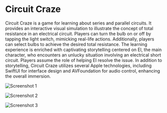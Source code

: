 # Circuit Craze
Circuit Craze is a game for learning about series and parallel circuits. It provides an interactive visual simulation to illustrate the concept of total resistance in an electrical circuit. Players can turn the bulb on or off by tapping the light switch, mimicking real-life actions. Additionally, players can select bulbs to achieve the desired total resistance. The learning experience is enriched with captivating storytelling centered on El, the main character, who encounters an unlucky situation involving an electrical short circuit. Players assume the role of helping El resolve the issue. In addition to storytelling, Circuit Craze utilizes several Apple technologies, including SwiftUI for interface design and AVFoundation for audio control, enhancing the overall immersion.

![Screenshot 1](https://github.com/nadyatyandra/CircuitCraze/assets/84224607/c67c1167-534e-4962-90d7-8e6e98b0edc0)

![Screenshot 2](https://github.com/nadyatyandra/CircuitCraze/assets/84224607/5cf2655f-6b2d-4ec2-bd08-96b9703ddf5a)

![Screenshot 3](https://github.com/nadyatyandra/CircuitCraze/assets/84224607/14b32419-609d-4400-8ea3-8c9449c1c728)
